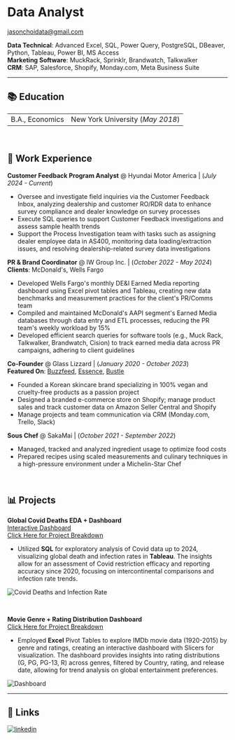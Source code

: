 # Data Analyst<br/>
jasonchoidata@gmail.com


**Data Technical**: Advanced Excel, SQL, Power Query, PostgreSQL, DBeaver, Python, Tableau, Power BI, MS Access <br/>
**Marketing Software**: MuckRack, Sprinklr, Brandwatch, Talkwalker <br/>
**CRM**: SAP, Salesforce, Shopify, Monday.com, Meta Business Suite


---


## 📚 Education
|                 |                                   |
| :-------------- | :-------------------------------- |
| B.A., Economics | New York University (_May 2018_)  |

<br/>

## 📑 Work Experience

**Customer Feedback Program Analyst** @ Hyundai Motor America | (_July 2024 - Current_)<br/>
- Oversee and investigate field inquiries via the Customer Feedback Inbox, analyzing dealership and customer RO/RDR data to enhance survey compliance and dealer knowledge on survey processes
- Execute SQL queries to support Customer Feedback investigations and assess sample health trends
- Support the Process Investigation team with tasks such as assigning dealer employee data in AS400, monitoring data loading/extraction issues, and resolving dealership-related survey data investigations

**PR & Brand Coordinator** @ IW Group Inc. | (_October 2022 - May 2024_)<br/>
**Clients**: McDonald's, Wells Fargo
- Developed Wells Fargo's monthly DE&I Earned Media reporting dashboard using Excel pivot tables and Tableau, creating new data benchmarks and measurement practices for the client's PR/Comms team
- Compiled and maintained McDonald's AAPI segment's Earned Media databases through data entry and ETL processes, reducing the PR team's weekly workload by 15%
- Developed efficient search queries for software tools (e.g., Muck Rack, Talkwalker, Brandwatch, Cision) to track earned media data across PR campaigns, adhering to client guidelines

**Co-Founder** @ Glass Lizzard | (_January 2020 - October 2023_)<br/>
**Featured On**: [Buzzfeed](https://www.buzzfeed.com/racheldunkel/things-to-try-in-august), [Essence](https://www.essence.com/beauty/experts-say-dont-forget-to-exfoliating-your-skin/#1088475), [Bustle](https://www.bustle.com/style/glass-lizzard-bouncy-balm-review)
- Founded a Korean skincare brand specializing in 100% vegan and cruelty-free products as a passion project
- Designed a branded e-commerce store on Shopify; manage product sales and track customer data on Amazon Seller Central and Shopify
- Manage projects and team communication via CRM (Monday.com, Trello, Slack)

**Sous Chef** @ SakaMai | (_October 2021 - September 2022_)
- Managed, tracked and analyzed ingredient usage to optimize food costs
- Prepared recipes using scaled measurements and culinary techniques in a high-pressure environment under a Michelin-Star Chef

<br/>

## 📊 Projects 
**Global Covid Deaths EDA + Dashboard**<br/>
[Interactive Dashboard](https://public.tableau.com/app/profile/jason.choi7047/viz/CovidResearch_17129148303530/Dashboard1) <br/>
[Click Here for Project Breakdown](/Covid-Dashboard-EDA/README.md)

- Utilized **SQL** for exploratory analysis of Covid data up to 2024, visualizing global death and infection rates in **Tableau**. The insights allow for an assessment of Covid restriction efficacy and reporting accuracy since 2020, focusing on intercontinental comparisons and infection rate trends.

![Covid Deaths and Infection Rate](/assets/covid_dashboard.png)

<br/>

**Movie Genre + Rating Distribution Dashboard**<br/>
[Click Here for Project Breakdown](/IMDb-Dashboard/README.md)

- Employed **Excel** Pivot Tables to explore IMDb movie data (1920-2015) by genre and ratings, creating an interactive dashboard with Slicers for visualization. The dashboard provides insights into rating distributions (G, PG, PG-13, R) across genres, filtered by Country, rating, and release date, allowing for trend analysis on global entertainment preferences.

![Dashboard](/assets/IMDb_dashboard.png)


---


## 🔗 Links
[![linkedin](https://img.shields.io/badge/linkedin-0A66C2?style=for-the-badge&logo=linkedin&logoColor=white)](https://www.linkedin.com/in/jasonchoi24)
